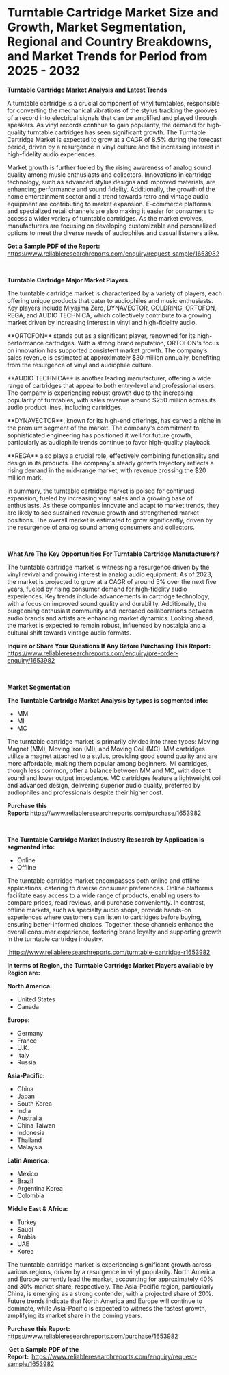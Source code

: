 <p><h1>Turntable Cartridge Market Size and Growth, Market Segmentation, Regional and Country Breakdowns, and Market Trends for Period from 2025 -  2032</h1></p><p><strong>Turntable Cartridge Market Analysis and Latest Trends</strong></p>
<p><p>A turntable cartridge is a crucial component of vinyl turntables, responsible for converting the mechanical vibrations of the stylus tracking the grooves of a record into electrical signals that can be amplified and played through speakers. As vinyl records continue to gain popularity, the demand for high-quality turntable cartridges has seen significant growth. The Turntable Cartridge Market is expected to grow at a CAGR of 8.5% during the forecast period, driven by a resurgence in vinyl culture and the increasing interest in high-fidelity audio experiences.</p><p>Market growth is further fueled by the rising awareness of analog sound quality among music enthusiasts and collectors. Innovations in cartridge technology, such as advanced stylus designs and improved materials, are enhancing performance and sound fidelity. Additionally, the growth of the home entertainment sector and a trend towards retro and vintage audio equipment are contributing to market expansion. E-commerce platforms and specialized retail channels are also making it easier for consumers to access a wider variety of turntable cartridges. As the market evolves, manufacturers are focusing on developing customizable and personalized options to meet the diverse needs of audiophiles and casual listeners alike.</p></p>
<p><strong>Get a Sample PDF of the Report:&nbsp;</strong> <a href="https://www.reliableresearchreports.com/enquiry/request-sample/1653982?utm_campaign=2655&utm_medium=2&utm_source=Github&utm_content=ia&utm_term=18042025&utm_id=turntable-cartridge">https://www.reliableresearchreports.com/enquiry/request-sample/1653982</a></p>
<p>&nbsp;</p>
<p><strong>Turntable Cartridge Major Market Players</strong></p>
<p><p>The turntable cartridge market is characterized by a variety of players, each offering unique products that cater to audiophiles and music enthusiasts. Key players include Miyajima Zero, DYNAVECTOR, GOLDRING, ORTOFON, REGA, and AUDIO TECHNICA, which collectively contribute to a growing market driven by increasing interest in vinyl and high-fidelity audio.</p><p>**ORTOFON** stands out as a significant player, renowned for its high-performance cartridges. With a strong brand reputation, ORTOFON's focus on innovation has supported consistent market growth. The company’s sales revenue is estimated at approximately $30 million annually, benefiting from the resurgence of vinyl and audiophile culture.</p><p>**AUDIO TECHNICA** is another leading manufacturer, offering a wide range of cartridges that appeal to both entry-level and professional users. The company is experiencing robust growth due to the increasing popularity of turntables, with sales revenue around $250 million across its audio product lines, including cartridges.</p><p>**DYNAVECTOR**, known for its high-end offerings, has carved a niche in the premium segment of the market. The company's commitment to sophisticated engineering has positioned it well for future growth, particularly as audiophile trends continue to favor high-quality playback.</p><p>**REGA** also plays a crucial role, effectively combining functionality and design in its products. The company's steady growth trajectory reflects a rising demand in the mid-range market, with revenue crossing the $20 million mark.</p><p>In summary, the turntable cartridge market is poised for continued expansion, fueled by increasing vinyl sales and a growing base of enthusiasts. As these companies innovate and adapt to market trends, they are likely to see sustained revenue growth and strengthened market positions. The overall market is estimated to grow significantly, driven by the resurgence of analog sound among consumers and collectors.</p></p>
<p>&nbsp;</p>
<p><strong>What Are The Key Opportunities For Turntable Cartridge Manufacturers?</strong></p>
<p><p>The turntable cartridge market is witnessing a resurgence driven by the vinyl revival and growing interest in analog audio equipment. As of 2023, the market is projected to grow at a CAGR of around 5% over the next five years, fueled by rising consumer demand for high-fidelity audio experiences. Key trends include advancements in cartridge technology, with a focus on improved sound quality and durability. Additionally, the burgeoning enthusiast community and increased collaborations between audio brands and artists are enhancing market dynamics. Looking ahead, the market is expected to remain robust, influenced by nostalgia and a cultural shift towards vintage audio formats.</p></p>
<p><strong>Inquire or Share Your Questions If Any Before Purchasing This Report:</strong> <a href="https://www.reliableresearchreports.com/enquiry/pre-order-enquiry/1653982?utm_campaign=2655&utm_medium=2&utm_source=Github&utm_content=ia&utm_term=18042025&utm_id=turntable-cartridge">https://www.reliableresearchreports.com/enquiry/pre-order-enquiry/1653982</a></p>
<p>&nbsp;</p>
<p><strong>Market Segmentation</strong></p>
<p><strong>The Turntable Cartridge Market Analysis by types is segmented into:</strong></p>
<p><ul><li>MM</li><li>MI</li><li>MC</li></ul></p>
<p><p>The turntable cartridge market is primarily divided into three types: Moving Magnet (MM), Moving Iron (MI), and Moving Coil (MC). MM cartridges utilize a magnet attached to a stylus, providing good sound quality and are more affordable, making them popular among beginners. MI cartridges, though less common, offer a balance between MM and MC, with decent sound and lower output impedance. MC cartridges feature a lightweight coil and advanced design, delivering superior audio quality, preferred by audiophiles and professionals despite their higher cost.</p></p>
<p><strong>Purchase this Report:&nbsp;</strong><a href="https://www.reliableresearchreports.com/purchase/1653982?utm_campaign=2655&utm_medium=2&utm_source=Github&utm_content=ia&utm_term=18042025&utm_id=turntable-cartridge">https://www.reliableresearchreports.com/purchase/1653982</a></p>
<p>&nbsp;</p>
<p><strong>The Turntable Cartridge Market Industry Research by Application is segmented into:</strong></p>
<p><ul><li>Online</li><li>Offline</li></ul></p>
<p><p>The turntable cartridge market encompasses both online and offline applications, catering to diverse consumer preferences. Online platforms facilitate easy access to a wide range of products, enabling users to compare prices, read reviews, and purchase conveniently. In contrast, offline markets, such as specialty audio shops, provide hands-on experiences where customers can listen to cartridges before buying, ensuring better-informed choices. Together, these channels enhance the overall consumer experience, fostering brand loyalty and supporting growth in the turntable cartridge industry.</p></p>
<p><a href="https://www.reliableresearchreports.com/turntable-cartridge-r1653982?utm_campaign=2655&utm_medium=2&utm_source=Github&utm_content=ia&utm_term=18042025&utm_id=turntable-cartridge">&nbsp;https://www.reliableresearchreports.com/turntable-cartridge-r1653982</a></p>
<p><strong>In terms of Region, the Turntable Cartridge Market Players available by Region are:</strong></p>
<p>
    <p> <strong> North America: </strong>
        <ul>
            <li>United States</li>
            <li>Canada</li>
        </ul>
        </p> 
    <p> <strong> Europe: </strong>
        <ul>
            <li>Germany</li>
            <li>France</li>
            <li>U.K.</li>
            <li>Italy</li>
            <li>Russia</li>
        </ul>
        </p> 
    <p> <strong> Asia-Pacific: </strong>
        <ul>
            <li>China</li>
            <li>Japan</li>
            <li>South Korea</li>
            <li>India</li>
            <li>Australia</li>
            <li>China Taiwan</li>
            <li>Indonesia</li>
            <li>Thailand</li>
            <li>Malaysia</li>
        </ul>
        </p> 
    <p> <strong> Latin America: </strong>
        <ul>
            <li>Mexico</li>
            <li>Brazil</li>
            <li>Argentina Korea</li>
            <li>Colombia</li>
        </ul>
        </p> 
    <p> <strong> Middle East & Africa: </strong>
        <ul>
            <li>Turkey</li>
            <li>Saudi</li>
            <li>Arabia</li>
            <li>UAE</li>
            <li>Korea</li>
        </ul>
    </p>
    </p>
<p><p>The turntable cartridge market is experiencing significant growth across various regions, driven by a resurgence in vinyl popularity. North America and Europe currently lead the market, accounting for approximately 40% and 30% market share, respectively. The Asia-Pacific region, particularly China, is emerging as a strong contender, with a projected share of 20%. Future trends indicate that North America and Europe will continue to dominate, while Asia-Pacific is expected to witness the fastest growth, amplifying its market share in the coming years.</p></p>
<p><strong>Purchase this Report: </strong><a href="https://www.reliableresearchreports.com/purchase/1653982?utm_campaign=2655&utm_medium=2&utm_source=Github&utm_content=ia&utm_term=18042025&utm_id=turntable-cartridge">https://www.reliableresearchreports.com/purchase/1653982</a></p>
<p>&nbsp;<strong>Get a Sample PDF of the Report:&nbsp;&nbsp;</strong><a href="https://www.reliableresearchreports.com/enquiry/request-sample/1653982?utm_campaign=2655&utm_medium=2&utm_source=Github&utm_content=ia&utm_term=18042025&utm_id=turntable-cartridge">https://www.reliableresearchreports.com/enquiry/request-sample/1653982</a></p>
<p><strong></strong></p>
<p><p></p><p></p><p></p></p>
